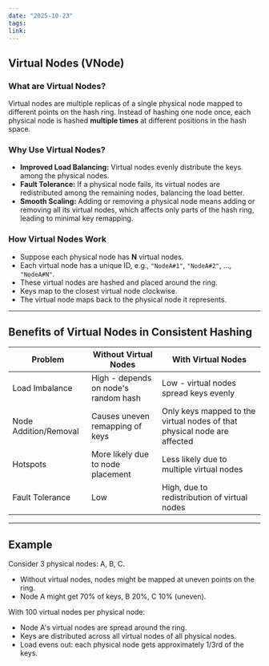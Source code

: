 ```yaml
---
date: "2025-10-23"
tags: 
link:
---
```

## Virtual Nodes (VNode)

### What are Virtual Nodes?

Virtual nodes are multiple replicas of a single physical node mapped to different points on the hash ring. Instead of hashing one node once, each physical node is hashed **multiple times** at different positions in the hash space.

### Why Use Virtual Nodes?

- **Improved Load Balancing:** Virtual nodes evenly distribute the keys among the physical nodes.
- **Fault Tolerance:** If a physical node fails, its virtual nodes are redistributed among the remaining nodes, balancing the load better.
- **Smooth Scaling:** Adding or removing a physical node means adding or removing all its virtual nodes, which affects only parts of the hash ring, leading to minimal key remapping.

### How Virtual Nodes Work

- Suppose each physical node has **N** virtual nodes.
- Each virtual node has a unique ID, e.g., `"NodeA#1"`, `"NodeA#2"`, ..., `"NodeA#N"`.
- These virtual nodes are hashed and placed around the ring.
- Keys map to the closest virtual node clockwise.
- The virtual node maps back to the physical node it represents.

---

## Benefits of Virtual Nodes in Consistent Hashing

| Problem                  | Without Virtual Nodes                   | With Virtual Nodes                       |
|--------------------------|---------------------------------------|----------------------------------------|
| Load Imbalance           | High - depends on node's random hash  | Low - virtual nodes spread keys evenly |
| Node Addition/Removal    | Causes uneven remapping of keys       | Only keys mapped to the virtual nodes of that physical node are affected |
| Hotspots                 | More likely due to node placement      | Less likely due to multiple virtual nodes |
| Fault Tolerance          | Low                                   | High, due to redistribution of virtual nodes |

---

## Example

Consider 3 physical nodes: A, B, C.

- Without virtual nodes, nodes might be mapped at uneven points on the ring.
- Node A might get 70% of keys, B 20%, C 10% (uneven).
  
With 100 virtual nodes per physical node:

- Node A's virtual nodes are spread around the ring.
- Keys are distributed across all virtual nodes of all physical nodes.
- Load evens out: each physical node gets approximately 1/3rd of the keys.